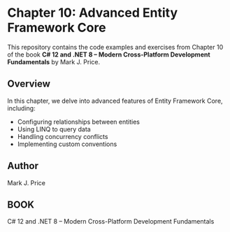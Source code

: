 # Chapter 10: Advanced Entity Framework Core

This repository contains the code examples and exercises from Chapter 10 of the book **C# 12 and .NET 8 – Modern Cross-Platform Development Fundamentals** by Mark J. Price.

## Overview

In this chapter, we delve into advanced features of Entity Framework Core, including:
- Configuring relationships between entities
- Using LINQ to query data
- Handling concurrency conflicts
- Implementing custom conventions


## Author 
Mark J. Price

## BOOK
C# 12 and .NET 8 – Modern 
Cross-Platform Development 
Fundamentals
